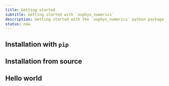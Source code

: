 ```yaml
---
title: Getting started
subtitle: Getting started with `oxphys_numerics`
description: Getting started with the `oxphys_numerics` python package
status: new
---
```


## Installation with `pip`

## Installation from source

## Hello world
